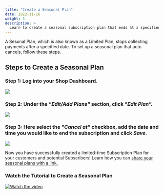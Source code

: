 ```yaml
---
title: "Create a Seasonal Plan"
date: 2022-11-16
weight: 5
description: >
  Learn to create a seasonal subscription plan that ends at a specified date.
---
```


A Sesonal Plan, which is also known as a Limited Plan, stops collecting payments after a specified date. To set up a seasonal plan that auto cancels, follow these steps.

## Steps to Create a Seasonal Plan

### Step 1: Log into your Shop Dashboard.

![](https://subscribie.co.uk/blog/content/images/size/w1000/2022/11/image-64.png)

### Step 2: Under the *"Edit/Add Plans"* section, click *"Edit Plan".*

![](https://subscribie.co.uk/blog/content/images/size/w1000/2022/11/image-77.png)

### Step 3: Here select the *"Cancel at"* checkbox, add the date and time you would like to end the subscription and click *Save.*

![](https://subscribie.co.uk/blog/content/images/2022/11/image-78.png)

Now you have successfully created a limited-time Subscription Plan for your customers and potential Subscribers!
Learn how you can [share your seasonal plans with a link.](https://docs.subscribie.co.uk/docs/tasks/create-plan-link/)

### Watch the Tutorial to Create a Seasonal Plan

[![Watch the video](https://github.com/Subscribie/subscribie/assets/30567984/c95c9e71-5d58-4095-a8fe-435d90f3d86b)](https://youtu.be/AFYHSsXrqUE)